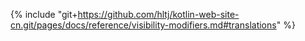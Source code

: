 {% include "git+https://github.com/hltj/kotlin-web-site-cn.git/pages/docs/reference/visibility-modifiers.md#translations" %}
